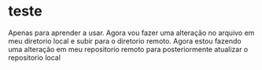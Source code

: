 # teste
Apenas para aprender a usar. Agora vou fazer uma alteração no arquivo em meu diretorio local e subir para o diretorio remoto.
Agora estou fazendo uma alteração em meu repositorio remoto para posteriormente atualizar o repositorio local
